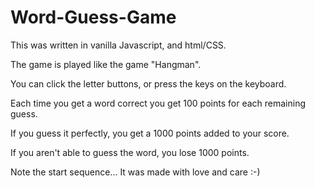 # Word-Guess-Game

This was written in vanilla Javascript, and html/CSS.

The game is played like the game "Hangman".

You can click the letter buttons, or press the keys on the keyboard.

Each time you get a word correct you get 100 points for each remaining guess.

If you guess it perfectly, you get a 1000 points added to your score.

If you aren't able to guess the word, you lose 1000 points.

Note the start sequence... It was made with love and care :-)
